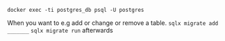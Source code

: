 `docker exec -ti postgres_db psql -U postgres`

When you want to e.g add or change or remove a table.
`sqlx migrate add _______`
`sqlx migrate run` afterwards
